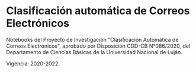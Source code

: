 # Clasificación automática de Correos Electrónicos

Notebooks del Proyecto de Investigación "Clasificación Automática de Correos Electrónicos", aprobado por Disposición CDD-CB N°086/2020, del Departamento de Ciencias Básicas de la Universidad Nacional de Luján.

Vigencia: 2020-2022.
